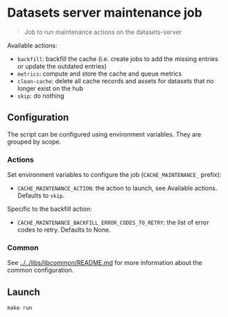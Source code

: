 # Datasets server maintenance job

> Job to run maintenance actions on the datasets-server

Available actions:

- `backfill`: backfill the cache (i.e. create jobs to add the missing entries or update the outdated entries)
- `metrics`: compute and store the cache and queue metrics
- `clean-cache`: delete all cache records and assets for datasets that no longer exist on the hub
- `skip`: do nothing

## Configuration

The script can be configured using environment variables. They are grouped by scope.

### Actions

Set environment variables to configure the job (`CACHE_MAINTENANCE_` prefix):

- `CACHE_MAINTENANCE_ACTION`: the action to launch, see Available actions. Defaults to `skip`.

Specific to the backfill action:

- `CACHE_MAINTENANCE_BACKFILL_ERROR_CODES_TO_RETRY`: the list of error codes to retry. Defaults to None.

### Common

See [../../libs/libcommon/README.md](../../libs/libcommon/README.md) for more information about the common configuration.

## Launch

```shell
make run
```
